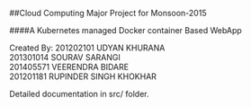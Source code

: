 ##Cloud Computing Major Project for Monsoon-2015

####A Kubernetes managed Docker container Based WebApp

Created By:
201202101  UDYAN KHURANA         <br/>
201301014  SOURAV SARANGI        <br/>
201405571  VEERENDRA BIDARE      <br/>
201201181  RUPINDER SINGH KHOKHAR<br/>

Detailed documentation in src/ folder.
